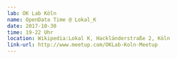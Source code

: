 ```yaml
---
lab: OK Lab Köln
name: OpenData Time @ Lokal_K
date: 2017-10-30
time: 19-22 Uhr
location: Wikipedia:Lokal K, Hackländerstraße 2, Köln
link-url: http://www.meetup.com/OKLab-Koln-Meetup
---
```

